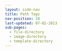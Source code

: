 ```yaml
---
layout: side-nav
title: Path Tags
nav-position: 10
last-updated: 07-02-2013
sub-pages:
  - file-directory
  - image-directory
  - template-directory
---
```



<!-- This Page exists for the creation of the sub-menu only and is not displayed on the site -->